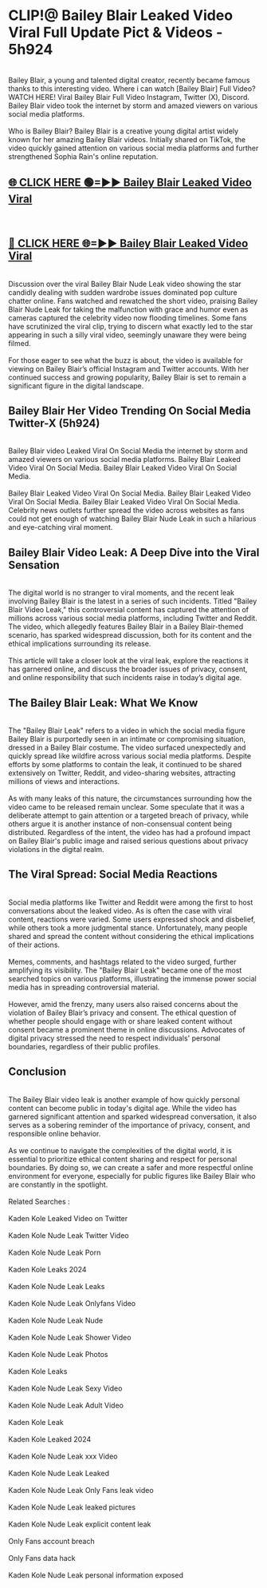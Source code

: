 # CLIP!@ Bailey Blair Leaked Video Viral Full Update Pict & Videos - 5h924
<br>
Bailey Blair, a young and talented digital creator, recently became famous thanks to this interesting video. Where i can watch [Bailey Blair] Full Video? WATCH HERE! Viral Bailey Blair Full Video Instagram, Twitter (X), Discord. Bailey Blair video took the internet by storm and amazed viewers on various social media platforms.
<br><br>
Who is Bailey Blair? Bailey Blair is a creative young digital artist widely known for her amazing Bailey Blair videos. Initially shared on TikTok, the video quickly gained attention on various social media platforms and further strengthened Sophia Rain's online reputation.
<br>
<h2><a href="https://bestclip.site?title=Bailey_Blair">🌐 CLICK HERE 🟢=►► Bailey Blair Leaked Video Viral</a></h2>
<br>
<h2><a href="https://bestclip.site?title=Bailey_Blair">🔴 CLICK HERE 🌐=►► Bailey Blair Leaked Video Viral</a></h2>
<br>
Discussion over the viral Bailey Blair Nude Leak video showing the star candidly dealing with sudden wardrobe issues dominated pop culture chatter online. Fans watched and rewatched the short video, praising Bailey Blair Nude Leak for taking the malfunction with grace and humor even as cameras captured the celebrity video now flooding timelines. Some fans have scrutinized the viral clip, trying to discern what exactly led to the star appearing in such a silly viral video, seemingly unaware they were being filmed.
<br><br>
For those eager to see what the buzz is about, the video is available for viewing on Bailey Blair’s official Instagram and Twitter accounts. With her continued success and growing popularity, Bailey Blair is set to remain a significant figure in the digital landscape.
<br>
<h2>Bailey Blair Her Video Trending On Social Media Twitter-X (5h924)</h2>
<br>
Bailey Blair video Leaked Viral On Social Media the internet by storm and amazed viewers on various social media platforms. Bailey Blair Leaked Video Viral On Social Media. Bailey Blair Leaked Video Viral On Social Media.
<br><br>
Bailey Blair Leaked Video Viral On Social Media. Bailey Blair Leaked Video Viral On Social Media. Bailey Blair Leaked Video Viral On Social Media. Celebrity news outlets further spread the video across websites as fans could not get enough of watching Bailey Blair Nude Leak in such a hilarious and eye-catching viral moment.
<br>
<h2>Bailey Blair Video Leak: A Deep Dive into the Viral Sensation</h2>
<br>
The digital world is no stranger to viral moments, and the recent leak involving Bailey Blair is the latest in a series of such incidents. Titled "Bailey Blair Video Leak," this controversial content has captured the attention of millions across various social media platforms, including Twitter and Reddit. The video, which allegedly features Bailey Blair in a Bailey Blair-themed scenario, has sparked widespread discussion, both for its content and the ethical implications surrounding its release.
<br><br>
This article will take a closer look at the viral leak, explore the reactions it has garnered online, and discuss the broader issues of privacy, consent, and online responsibility that such incidents raise in today’s digital age.
<br>
<h2>The Bailey Blair Leak: What We Know</h2>
<br>
The "Bailey Blair Leak" refers to a video in which the social media figure Bailey Blair is purportedly seen in an intimate or compromising situation, dressed in a Bailey Blair costume. The video surfaced unexpectedly and quickly spread like wildfire across various social media platforms. Despite efforts by some platforms to contain the leak, it continued to be shared extensively on Twitter, Reddit, and video-sharing websites, attracting millions of views and interactions.
<br><br>
As with many leaks of this nature, the circumstances surrounding how the video came to be released remain unclear. Some speculate that it was a deliberate attempt to gain attention or a targeted breach of privacy, while others argue it is another instance of non-consensual content being distributed. Regardless of the intent, the video has had a profound impact on Bailey Blair's public image and raised serious questions about privacy violations in the digital realm.
<br>
<h2>The Viral Spread: Social Media Reactions</h2>
<br>
Social media platforms like Twitter and Reddit were among the first to host conversations about the leaked video. As is often the case with viral content, reactions were varied. Some users expressed shock and disbelief, while others took a more judgmental stance. Unfortunately, many people shared and spread the content without considering the ethical implications of their actions.
<br><br>
Memes, comments, and hashtags related to the video surged, further amplifying its visibility. The "Bailey Blair Leak" became one of the most searched topics on various platforms, illustrating the immense power social media has in spreading controversial material.
<br><br>
However, amid the frenzy, many users also raised concerns about the violation of Bailey Blair’s privacy and consent. The ethical question of whether people should engage with or share leaked content without consent became a prominent theme in online discussions. Advocates of digital privacy stressed the need to respect individuals' personal boundaries, regardless of their public profiles.
<br>
<h2>Conclusion</h2>
<br>
The Bailey Blair video leak is another example of how quickly personal content can become public in today's digital age. While the video has garnered significant attention and sparked widespread conversation, it also serves as a sobering reminder of the importance of privacy, consent, and responsible online behavior.
<br><br>
As we continue to navigate the complexities of the digital world, it is essential to prioritize ethical content sharing and respect for personal boundaries. By doing so, we can create a safer and more respectful online environment for everyone, especially for public figures like Bailey Blair who are constantly in the spotlight.
<br><br>
Related Searches :
<br><br>
Kaden Kole Leaked Video on Twitter
<br><br>
Kaden Kole Nude Leak Twitter Video
<br><br>
Kaden Kole Nude Leak Porn
<br><br>
Kaden Kole Leaks 2024
<br><br>
Kaden Kole Nude Leak Leaks
<br><br>
Kaden Kole Nude Leak Onlyfans Video
<br><br>
Kaden Kole Nude Leak Nude
<br><br>
Kaden Kole Nude Leak Shower Video
<br><br>
Kaden Kole Nude Leak Photos
<br><br>
Kaden Kole Leaks
<br><br>
Kaden Kole Nude Leak Sexy Video
<br><br>
Kaden Kole Nude Leak Adult Video
<br><br>
Kaden Kole Leak
<br><br>
Kaden Kole Leaked 2024
<br><br>
Kaden Kole Nude Leak xxx Video
<br><br>
Kaden Kole Nude Leak Leaked
<br><br>
Kaden Kole Nude Leak Only Fans leak video
<br><br>
Kaden Kole Nude Leak leaked pictures
<br><br>
Kaden Kole Nude Leak explicit content leak
<br><br>
Only Fans account breach
<br><br>
Only Fans data hack
<br><br>
Kaden Kole Nude Leak personal information exposed